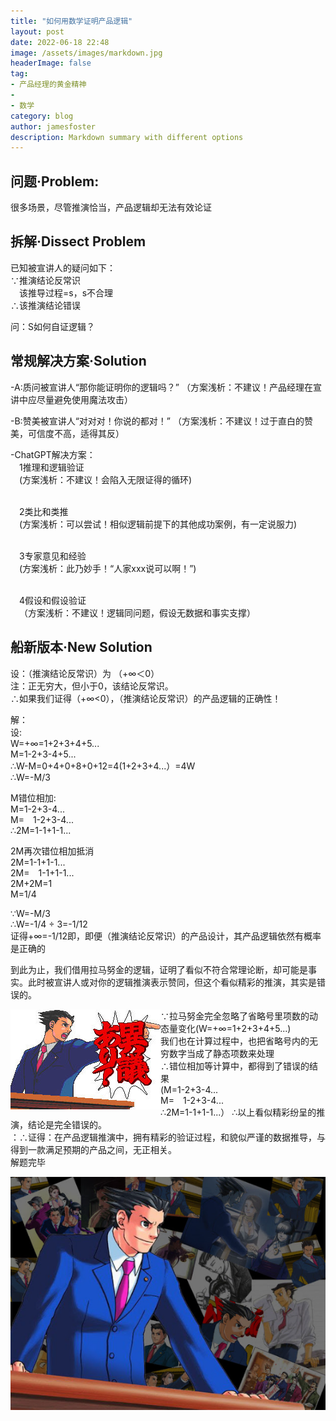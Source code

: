 ```yaml
---
title: "如何用数学证明产品逻辑"
layout: post
date: 2022-06-18 22:48
image: /assets/images/markdown.jpg
headerImage: false
tag:
- 产品经理的黄金精神
- 
- 数学
category: blog
author: jamesfoster
description: Markdown summary with different options
---
```


## 问题·Problem:
很多场景，尽管推演恰当，产品逻辑却无法有效论证

## 拆解·Dissect Problem
<p>已知被宣讲人的疑问如下：
<br>∵推演结论反常识
<br>&emsp;该推导过程=s，s不合理
<br>∴该推演结论错误</p>

<p>问：S如何自证逻辑？</p>

## 常规解决方案·Solution
-A:质问被宣讲人“那你能证明你的逻辑吗？”
（方案浅析：不建议！产品经理在宣讲中应尽量避免使用魔法攻击）

-B:赞美被宣讲人“对对对！你说的都对！”
（方案浅析：不建议！过于直白的赞美，可信度不高，适得其反）

-ChatGPT解决方案：
<br>&emsp;1推理和逻辑验证
<br>&emsp;(方案浅析：不建议！会陷入无限证得的循环)
  
<br>&emsp;2类比和类推
<br>&emsp;(方案浅析：可以尝试！相似逻辑前提下的其他成功案例，有一定说服力)
  
<br>&emsp;3专家意见和经验
<br>&emsp;(方案浅析：此乃妙手！“人家xxx说可以啊！”)
  
<br>&emsp;4假设和假设验证
<br>&emsp;（方案浅析：不建议！逻辑同问题，假设无数据和事实支撑）

## 船新版本·New Solution
<p>设：（推演结论反常识）为 （+∞＜0）
<br>注：正无穷大，但小于0，该结论反常识。
<br>∴如果我们证得（+∞<0），（推演结论反常识）的产品逻辑的正确性！</p>

<p>解：
<br>设:
<br>W=+∞=1+2+3+4+5...
<br>M=1-2+3-4+5...
<br>∴W-M=0+4+0+8+0+12=4(1+2+3+4...）=4W
<br>∴W=-M/3</p>

<p>M错位相加:
<br>M=1-2+3-4...
<br>M=&emsp;1-2+3-4...
<br>∴2M=1-1+1-1...</p>

<p>2M再次错位相加抵消
<br>2M=1-1+1-1...
<br>2M=&emsp;1-1+1-1...
<br>2M+2M=1
<br>M=1/4</p>

<p>∵W=-M/3
<br>∴W=-1/4 ÷ 3=-1/12
<br>证得+∞=-1/12<O
<br>即，即便（推演结论反常识）的产品设计，其产品逻辑依然有概率是正确的</p>

<p>到此为止，我们借用拉马努金的逻辑，证明了看似不符合常理论断，却可能是事实。此时被宣讲人或对你的逻辑推演表示赞同，但这个看似精彩的推演，其实是错误的。</p>

<img src="/assets/images/nizhuan01.jpeg" style="float: inline-start;">

<p>∵拉马努金完全忽略了省略号里项数的动态量变化(W=+∞=1+2+3+4+5...) 
<br>我们也在计算过程中，也把省略号内的无穷数字当成了静态项数来处理
<br>∴错位相加等计算中，都得到了错误的结果
<br>(M=1-2+3-4...
<br>M=&emsp;1-2+3-4...
<br>∴2M=1-1+1-1...）
∴以上看似精彩纷呈的推演，结论是完全错误的。
<br>：∴证得：在产品逻辑推演中，拥有精彩的验证过程，和貌似严谨的数据推导，与得到一款满足预期的产品之间，无正相关。
<br>解题完毕</p>

<img src="/assets/images/nizhuan02.png" style="float: inline-start;">

